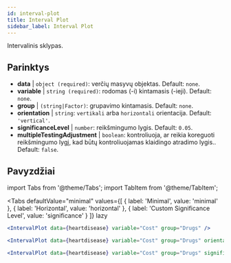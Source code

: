 ```yaml
---
id: interval-plot
title: Interval Plot
sidebar_label: Interval Plot
---
```


Intervalinis sklypas.

## Parinktys

* __data__ | `object (required)`: verčių masyvų objektas. Default: `none`.
* __variable__ | `string (required)`: rodomas (-i) kintamasis (-ieji). Default: `none`.
* __group__ | `(string|Factor)`: grupavimo kintamasis. Default: `none`.
* __orientation__ | `string`: `vertikali` arba `horizontali` orientacija. Default: `'vertical'`.
* __significanceLevel__ | `number`: reikšmingumo lygis. Default: `0.05`.
* __multipleTestingAdjustment__ | `boolean`: kontroliuoja, ar reikia koreguoti reikšmingumo lygį, kad būtų kontroliuojamas klaidingo atradimo lygis.. Default: `false`.


## Pavyzdžiai

import Tabs from '@theme/Tabs';
import TabItem from '@theme/TabItem';

<Tabs
    defaultValue="minimal"
    values={[
        { label: 'Minimal', value: 'minimal' },
        { label: 'Horizontal', value: 'horizontal' },
        { label: 'Custom Significance Level', value: 'significance' }
    ]}
    lazy
>

<TabItem value="minimal">

```jsx live
<IntervalPlot data={heartdisease} variable="Cost" group="Drugs" />
```
</TabItem>

<TabItem value="horizontal">

```jsx live
<IntervalPlot data={heartdisease} variable="Cost" group="Drugs" orientation="horizontal" />
```

</TabItem>

<TabItem value="significance">

```jsx live
<IntervalPlot data={heartdisease} variable="Cost" group="Drugs" significanceLevel={0.01} />
```
</TabItem>

</Tabs>
